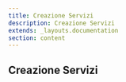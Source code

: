 ```yaml
---
title: Creazione Servizi
description: Creazione Servizi
extends: _layouts.documentation
section: content
---
```


## Creazione Servizi